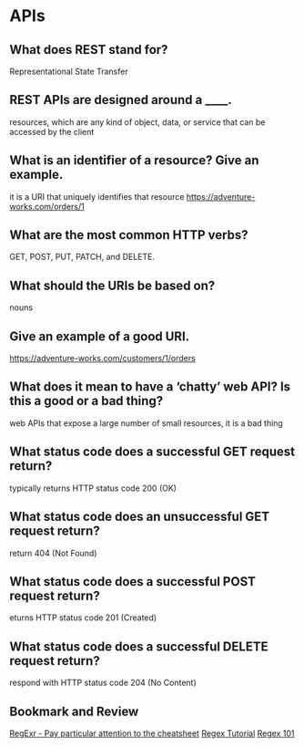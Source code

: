 # APIs

## What does REST stand for?
Representational State Transfer
## REST APIs are designed around a ____.

resources, which are any kind of object, data, or service that can be accessed by the client
## What is an identifier of a resource? Give an example.

it is a URI that uniquely identifies that resource 
https://adventure-works.com/orders/1
## What are the most common HTTP verbs?

GET, POST, PUT, PATCH, and DELETE.
## What should the URIs be based on?

nouns
## Give an example of a good URI.

https://adventure-works.com/customers/1/orders
## What does it mean to have a ‘chatty’ web API? Is this a good or a bad thing?

 web APIs that expose a large number of small resources, it is a bad thing
## What status code does a successful GET request return?

typically returns HTTP status code 200 (OK)
## What status code does an unsuccessful GET request return?

return 404 (Not Found)
## What status code does a successful POST request return?

eturns HTTP status code 201 (Created)
## What status code does a successful DELETE request return?

respond with HTTP status code 204 (No Content)
## Bookmark and Review
[RegExr - Pay particular attention to the cheatsheet](https://regexr.com/)
[Regex Tutorial](https://medium.com/factory-mind/regex-tutorial-a-simple-cheatsheet-by-examples-649dc1c3f285)
[Regex 101](https://regex101.com/)
